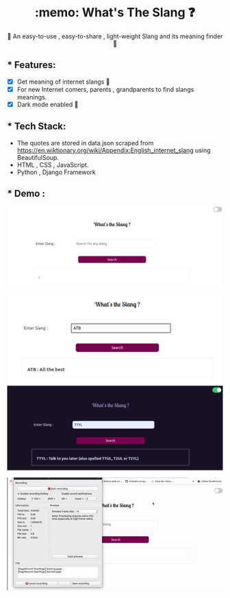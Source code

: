 <h1 align="center">:memo: What's The Slang ❓ </h1>
<div align="center">
🌟 An easy-to-use , easy-to-share , light-weight Slang and its meaning finder 🤩
</div>





## * Features:

* [x] Get meaning of internet slangs 📝
* [x] For new Internet comers, parents , grandparents to find slangs meanings. 
* [x] Dark mode enabled 🌚

## * Tech Stack:

* The quotes are stored in data.json scraped from https://en.wiktionary.org/wiki/Appendix:English_internet_slang using BeautifulSoup.
* HTML , CSS , JavaScript.
* Python , Django Framework


## * Demo :
![](./output/one.png)
![](./output/two.png)
![](./output/three.png)

![](./outputgif.gif)


